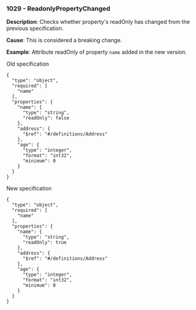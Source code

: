 ### 1029 - ReadonlyPropertyChanged

**Description**: Checks whether property's readOnly has changed from the previous specification.

**Cause**: This is considered a breaking change.

**Example**: Attribute readOnly of property `name` added in the new version.

Old specification
```json5
{
  "type": "object",
  "required": [
    "name"
  ],
  "properties": {
    "name": {
      "type": "string",
      "readOnly": false
    },
    "address": {
      "$ref": "#/definitions/Address"
    },
    "age": {
      "type": "integer",
      "format": "int32",
      "minimum": 0
    }
  }
} 
```

New specification
```json5
{
  "type": "object",
  "required": [
    "name"
  ],
  "properties": {
    "name": {
      "type": "string",
      "readOnly": true
    },
    "address": {
      "$ref": "#/definitions/Address"
    },
    "age": {
      "type": "integer",
      "format": "int32",
      "minimum": 0
    }
  }
}
```
